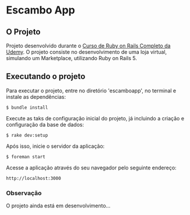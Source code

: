 # Escambo App

## O Projeto

Projeto desenvolvido durante o [Curso de Ruby on Rails Completo da Udemy](http://udemy.com/rubyonrails). O projeto consiste no desenvolvimento de uma loja virtual, simulando um Marketplace, utilizando Ruby on Rails 5.

## Executando o projeto

Para executar o projeto, entre no diretório 'escamboapp', no terminal e instale as dependências:

```$ bundle install```

Execute as taks de configuração inicial do projeto, já incluindo a criação e configuração da base de dados:

```$ rake dev:setup```

Após isso, inicie o servidor da aplicação:

```$ foreman start```

Acesse a aplicação através do seu navegador pelo seguinte endereço:

```http://localhost:3000```

### Observação

O projeto ainda está em desenvolvimento...
